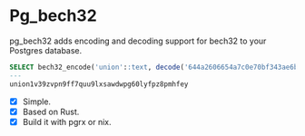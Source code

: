# Pg_bech32

pg_bech32 adds encoding and decoding support for bech32 to your Postgres database.

```sql
SELECT bech32_encode('union'::text, decode('644a2606654a7c0e70bf343ae6b828d3fe448447','hex'), 'bech32'::text)
---
union1v39zvpn9ff7quu9lxsawdwpg60lyfpz8pmhfey
```

- [x] Simple.
- [x] Based on Rust.
- [x] Build it with pgrx or nix.
